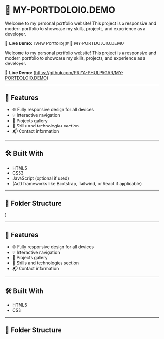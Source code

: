 # 🎨 MY-PORTDOLOIO.DEMO

Welcome to my personal portfolio website! This project is a responsive and modern portfolio to showcase my skills, projects, and experience as a developer.

🔗 **Live Demo:** [View Portfolio](# 🎨 MY-PORTDOLOIO.DEMO

Welcome to my personal portfolio website! This project is a responsive and modern portfolio to showcase my skills, projects, and experience as a developer.

🔗 **Live Demo:** (https://github.com/PRIYA-PHULPAGAR/MY-PORTDOLOIO.DEMO)

---

## 📌 Features

- 🌐 Fully responsive design for all devices
- 💡 Interactive navigation
- 💼 Projects gallery
- 🧠 Skills and technologies section
- 📬 Contact information

---

## 🛠️ Built With

- HTML5
- CSS3
- JavaScript (optional if used)
- (Add frameworks like Bootstrap, Tailwind, or React if applicable)

---

## 📁 Folder Structure

)

---

## 📌 Features

- 🌐 Fully responsive design for all devices
- 💡 Interactive navigation
- 💼 Projects gallery
- 🧠 Skills and technologies section
- 📬 Contact information

---

## 🛠️ Built With

- HTML5
- CSS

---

## 📁 Folder Structure

